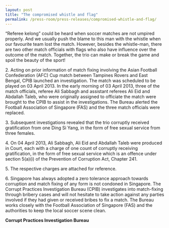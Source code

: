```yaml
---
layout: post
title: "The compromised whistle and flag"
permalink: /press-room/press-releases/compromised-whistle-and-flag/
---
```

“Referee kelong” could be heard when soccer matches are not umpired properly. And we usually push the blame to this man with the whistle when our favourite team lost the match. However, besides the whistle-man, there are two other match officials with flags who also have influence over the outcome of the match. Together, the trio can make or break the game and spoil the beauty of the sport!

2\.         Acting on prior information of match fixing involving the Asian Football Confederation (AFC) Cup match between Tampines Rovers and East Bengal, CPIB launched an investigation. The match was scheduled to be played on 03 April 2013. In the early morning of 03 April 2013, three of the match officials, referee Ali Sabbagh and assistant referees Ali Eid and Abdallah Taleb, who were originally assigned to officiate the match were brought to the CPIB to assist in the investigations. The Bureau alerted the Football Association of Singapore (FAS) and the three match officials were replaced.

3\.         Subsequent investigations revealed that the trio corruptly received gratification from one Ding Si Yang, in the form of free sexual service from three females.

4\.         On 04 April 2013, Ali Sabbagh, Ali Eid and Abdallah Taleb were produced in Court, each with a charge of one count of corruptly receiving gratification, in the form of free sexual service which is an offence under section 5(a)(i) of the Prevention of Corruption Act, Chapter 241.

5\.         The respective charges are attached for reference.

6\.         Singapore has always adopted a zero tolerance approach towards corruption and match fixing of any form is not condoned in Singapore. The Corrupt Practices Investigation Bureau (CPIB) investigates into match-fixing through bribery cases and will not hesitate to take action against any parties involved if they had given or received bribes to fix a match. The Bureau works closely with the Football Association of Singapore (FAS) and the authorities to keep the local soccer scene clean.

**Corrupt Practices Investigation Bureau**

